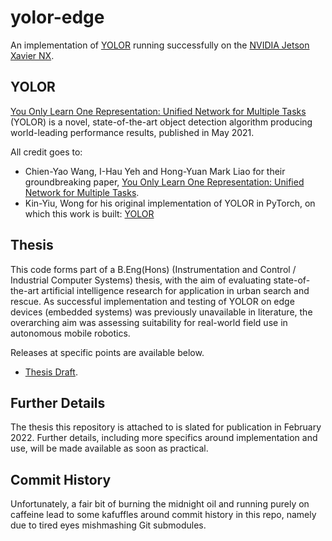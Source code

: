 # yolor-edge

An implementation of [YOLOR](https://github.com/WongKinYiu/yolor) running successfully on the [NVIDIA Jetson Xavier NX](https://developer.nvidia.com/embedded/jetson-xavier-nx-devkit).

## YOLOR

[You Only Learn One Representation: Unified Network for Multiple Tasks](https://arxiv.org/abs/2105.04206) (YOLOR) is a novel, state-of-the-art object detection algorithm producing world-leading performance results, published in May 2021.

All credit goes to:
- Chien-Yao Wang, I-Hau Yeh and Hong-Yuan Mark Liao for their groundbreaking paper, [You Only Learn One Representation: Unified Network for Multiple Tasks](https://arxiv.org/abs/2105.04206).
- Kin-Yiu, Wong for his original implementation of YOLOR in PyTorch, on which this work is built: [YOLOR](https://github.com/WongKinYiu/yolor)

## Thesis

This code forms part of a B.Eng(Hons) (Instrumentation and Control / Industrial Computer Systems) thesis, with the aim of evaluating state-of-the-art artificial intelligence research for application in urban search and rescue. As successful implementation and testing of YOLOR on edge devices (embedded systems) was previously unavailable in literature, the overarching aim was assessing suitability for real-world field use in autonomous mobile robotics.

Releases at specific points are available below.

- [Thesis Draft](https://github.com/ewth/yolor-edge/releases/tag/thesis-draft).

## Further Details

The thesis this repository is attached to is slated for publication in February 2022. Further details, including more specifics around implementation and use, will be made available as soon as practical.

## Commit History

Unfortunately, a fair bit of burning the midnight oil and running purely on caffeine lead to some kafuffles around commit history in this repo, namely due to tired eyes mishmashing Git submodules.
